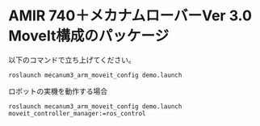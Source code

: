 # AMIR 740＋メカナムローバーVer 3.0　MoveIt構成のパッケージ

以下のコマンドで立ち上げてください。
```
roslaunch mecanum3_arm_moveit_config demo.launch
```

ロボットの実機を動作する場合
```
roslaunch mecanum3_arm_moveit_config demo.launch moveit_controller_manager:=ros_control
```